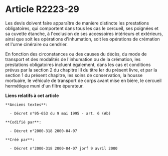 # Article R2223-29

Les devis doivent faire apparaître de manière distincte les prestations obligatoires, qui comportent dans tous les cas le
cercueil, ses poignées et sa cuvette étanche, à l'exclusion de ses accessoires intérieurs et extérieurs, ainsi que soit les
opérations d'inhumation, soit les opérations de crémation et l'urne cinéraire ou cendrier.

En fonction des circonstances ou des causes du décès, du mode de transport et des modalités de l'inhumation ou de la
crémation, les prestations obligatoires incluent également, dans les cas et conditions prévus par la section 2 du chapitre
III du titre Ier du présent livre, et par la section 1 du présent chapitre, les soins de conservation, la housse mortuaire,
le véhicule de transport de corps avant mise en bière, le cercueil hermétique muni d'un filtre épurateur.

**Liens relatifs à cet article**

	**Anciens textes**:

	  - Décret n°95-653 du 9 mai 1995 - art. 6 (Ab)

	**Codifié par**:

	  - Décret n°2000-318 2000-04-07

	**Créé par**:

	  - Décret n°2000-318 2000-04-07 jorf 9 avril 2000

